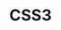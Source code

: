 ---
title: CSS3
img: css.svg
confidence: 3
description: Main way to style my projects. Comfortable with flexbox model. Explored CSS preprocessors like SASS, but I can't say I'm more used to them (yet).
---